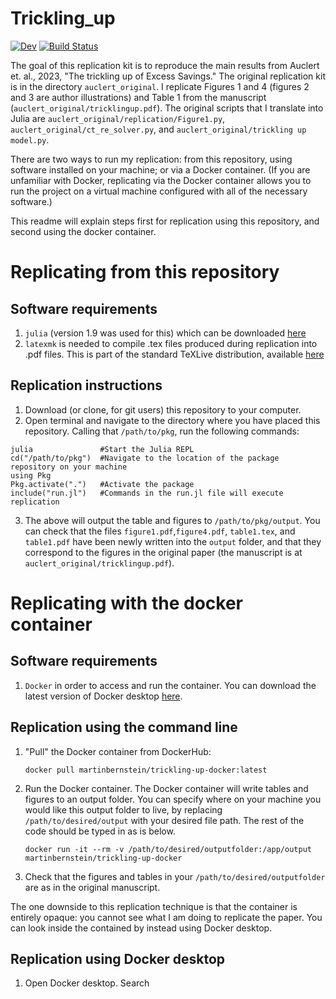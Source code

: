 # Trickling_up

[![Dev](https://img.shields.io/badge/docs-dev-blue.svg)](https://Martin-Bernstein.github.io/Trickling_up.jl/dev/)
[![Build Status](https://github.com/Martin-Bernstein/Trickling_up.jl/actions/workflows/CI.yml/badge.svg?branch=main)](https://github.com/Martin-Bernstein/Trickling_up.jl/actions/workflows/CI.yml?query=branch%3Amain)


The goal of this replication kit is to reproduce the main results from Auclert et. al., 2023, "The trickling up of Excess Savings." The original replication kit is in the directory `auclert_original`. I replicate Figures 1 and 4 (figures 2 and 3 are author illustrations) and Table 1 from the manuscript (`auclert_original/tricklingup.pdf`). The original scripts that I translate into Julia are `auclert_original/replication/Figure1.py`, `auclert_original/ct_re_solver.py`, and `auclert_original/trickling up model.py`.

There are two ways to run my replication: from this repository, using software installed on your machine; or via a Docker container. (If you are unfamiliar with Docker, replicating via the Docker container allows you to run the project on a virtual machine configured with all of the necessary software.)

This readme will explain steps first for replication using this repository, and second using the docker container.

# Replicating from this repository

## Software requirements
1. `julia` (version 1.9 was used for this) which can be downloaded [here](https://julialang.org/downloads/)
2. `latexmk` is needed to compile .tex files produced during replication into .pdf files. This is part of the standard TeXLive distribution, available [here](https://www.tug.org/texlive/)

## Replication instructions

1. Download (or clone, for git users) this repository to your computer.
2. Open terminal and navigate to the directory where you have placed this repository. Calling that `/path/to/pkg`, run the following commands:
```
julia               #Start the Julia REPL
cd("/path/to/pkg")  #Navigate to the location of the package repository on your machine
using Pkg           
Pkg.activate(".")   #Activate the package
include("run.jl")   #Commands in the run.jl file will execute replication
```
3. The above will output the table and figures to `/path/to/pkg/output`. You can check that the files `figure1.pdf`,`figure4.pdf`, `table1.tex`, and `table1.pdf` have been newly written into the `output` folder, and that they correspond to the figures in the original paper (the manuscript is at `auclert_original/tricklingup.pdf`).

# Replicating with the docker container

## Software requirements
1. `Docker` in order to access and run the container. You can download the latest version of Docker desktop [here](https://www.docker.com/products/docker-desktop/).

## Replication using the command line

1. "Pull" the Docker container from DockerHub:
    ```
    docker pull martinbernstein/trickling-up-docker:latest
    ```
2. Run the Docker container. The Docker container will write tables and figures to an output folder. You can specify where on your machine you would like this output folder to live, by replacing `/path/to/desired/output` with your desired file path. The rest of the code should be typed in as is below.
    ```
    docker run -it --rm -v /path/to/desired/outputfolder:/app/output martinbernstein/trickling-up-docker
    ```
3. Check that the figures and tables in your `/path/to/desired/outputfolder` are as in the original manuscript.

The one downside to this replication technique is that the container is entirely opaque: you cannot see what I am doing to replicate the paper. You can look inside the contained by instead using Docker desktop.
## Replication using Docker desktop
1. Open Docker desktop. Search 

